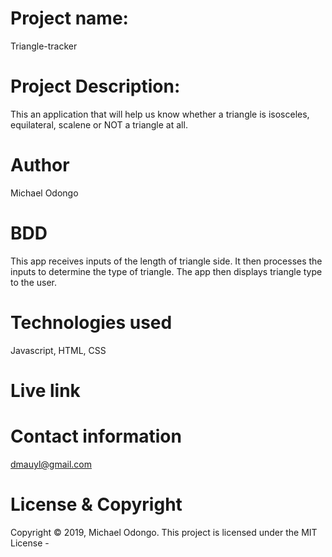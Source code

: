 # Project name: 
Triangle-tracker

# Project Description:
This an application that will help us know whether a triangle is isosceles, equilateral, scalene or NOT a triangle at all. 

# Author
Michael Odongo

# BDD
This app receives inputs of the length of triangle side.
It then processes the inputs to determine the type of triangle.
The app then displays triangle type to the user.

# Technologies used
Javascript, HTML, CSS

# Live link



# Contact information
dmauyl@gmail.com

# License & Copyright
Copyright © 2019, Michael Odongo. This project is licensed under the MIT License -




